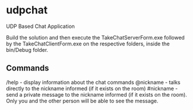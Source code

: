 # udpchat
UDP Based Chat Application

Build the solution and then execute the TakeChatServerForm.exe followed by the TakeChatClientForm.exe 
on the respective folders, inside the bin/Debug folder.

## Commands

/help - display information about the chat commands
@nickname - talks directly to the nickname informed (if it exists on the room)
#nickname - send a private message to the nickname informed (if it exists on the room). Only you and the other person will be able to see the message.
